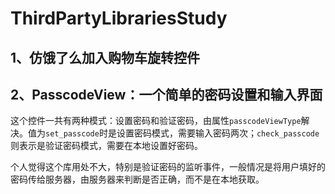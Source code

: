 # ThirdPartyLibrariesStudy
## 1、仿饿了么加入购物车旋转控件

## 2、PasscodeView：一个简单的密码设置和输入界面
这个控件一共有两种模式：设置密码和验证密码，由属性`passcodeViewType`解决。值为`set_passcode`时是设置密码模式，需要输入密码两次；`check_passcode`则表示是验证密码模式，需要在本地设置好密码。

个人觉得这个库用处不大，特别是验证密码的监听事件，一般情况是将用户填好的密码传给服务器，由服务器来判断是否正确，而不是在本地获取。




